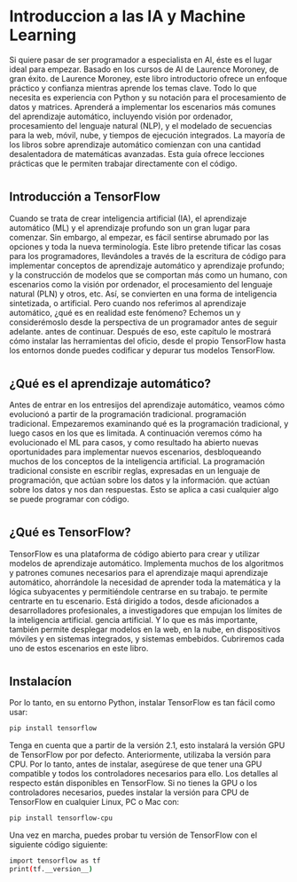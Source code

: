 # Introduccion a las IA y Machine Learning


Si quiere pasar de ser programador a especialista en Al, éste es el lugar ideal para empezar. Basado en los cursos de Al de Laurence Moroney, de gran éxito.
de Laurence Moroney, este libro introductorio ofrece un enfoque práctico y
confianza mientras aprende los temas clave. Todo lo que necesita es experiencia
con Python y su notación para el procesamiento de datos y matrices.
Aprenderá a implementar los escenarios más comunes del aprendizaje automático, incluyendo visión por ordenador, 
procesamiento del lenguaje natural (NLP), y el modelado de secuencias para la web, móvil, nube, y tiempos de ejecución integrados. La mayoría de los libros sobre aprendizaje automático
comienzan con una cantidad desalentadora de matemáticas avanzadas. Esta guía ofrece
lecciones prácticas que le permiten trabajar directamente con el código.
#
## Introducción a TensorFlow
Cuando se trata de crear inteligencia artificial (IA), el aprendizaje automático (ML) y el
aprendizaje profundo son un gran lugar para comenzar. Sin embargo, al empezar, es fácil sentirse
abrumado por las opciones y toda la nueva terminología. Este libro pretende
tificar las cosas para los programadores, llevándoles a través de la escritura de código para implementar conceptos
de aprendizaje automático y aprendizaje profundo; y la construcción de modelos que se comportan más como un
humano, con escenarios como la visión por ordenador, el procesamiento del lenguaje natural (PLN) y otros,
etc. Así, se convierten en una forma de inteligencia sintetizada, o artificial.
Pero cuando nos referimos al aprendizaje automático, ¿qué es en realidad este fenómeno? Echemos un
y considerémoslo desde la perspectiva de un programador antes de seguir adelante.
antes de continuar. Después de eso, este capítulo le mostrará cómo instalar las herramientas del oficio,
desde el propio TensorFlow hasta los entornos donde puedes codificar y depurar tus modelos TensorFlow.
#

## ¿Qué es el aprendizaje automático?
Antes de entrar en los entresijos del aprendizaje automático, veamos cómo evolucionó a partir de la programación tradicional.
programación tradicional. Empezaremos examinando qué es la programación tradicional, y luego
casos en los que es limitada. A continuación veremos cómo ha evolucionado el ML para
casos, y como resultado ha abierto nuevas oportunidades para implementar nuevos escenarios,
desbloqueando muchos de los conceptos de la inteligencia artificial.
La programación tradicional consiste en escribir reglas, expresadas en un lenguaje de programación, que actúan sobre los datos y la información.
que actúan sobre los datos y nos dan respuestas. Esto se aplica a casi cualquier
algo se puede programar con código.
# 
## ¿Qué es TensorFlow?
TensorFlow es una plataforma de código abierto para crear y utilizar modelos de aprendizaje automático. Implementa muchos de los algoritmos y patrones comunes necesarios para el aprendizaje maqui
aprendizaje automático, ahorrándole la necesidad de aprender toda la matemática y la lógica subyacentes y permitiéndole centrarse en su trabajo.
te permite centrarte en tu escenario. Está dirigido a todos, desde aficionados a
desarrolladores profesionales, a investigadores que empujan los límites de la inteligencia artificial.
gencia artificial. Y lo que es más importante, también permite desplegar modelos en la web, en la nube, en dispositivos móviles y en sistemas integrados,
y sistemas embebidos. Cubriremos cada uno de estos escenarios en este libro.
#
## Instalacíon 
Por lo tanto, en su entorno Python, instalar TensorFlow es tan fácil como usar:
```sh
pip install tensorflow
```

Tenga en cuenta que a partir de la versión 2.1, esto instalará la versión GPU de TensorFlow por
por defecto. Anteriormente, utilizaba la versión para CPU. Por lo tanto, antes de instalar, asegúrese de que
tener una GPU compatible y todos los controladores necesarios para ello. Los detalles al respecto están disponibles
en TensorFlow.
Si no tienes la GPU o los controladores necesarios, puedes instalar la versión para CPU de
TensorFlow en cualquier Linux, PC o Mac con:

```sh
pip install tensorflow-cpu
```

Una vez en marcha, puedes probar tu versión de TensorFlow con el siguiente código
siguiente:

```sh
import tensorflow as tf
print(tf.__version__)
```
